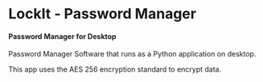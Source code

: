 # LockIt - Password Manager

#### Password Manager for Desktop 

Password Manager Software that runs as a Python application on desktop.

This app uses the AES 256 encryption standard to encrypt data.
